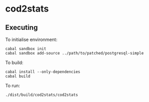 cod2stats
=========

Executing
---------

To initialise environment:

    cabal sandbox init
    cabal sandbox add-source ../path/to/patched/postgresql-simple
    
To build:

    cabal install --only-dependencies
    cabal build

To run:

    ./dist/build/cod2stats/cod2stats


